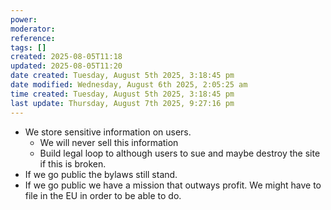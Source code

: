 ```yaml
---
power: 
moderator:
reference:
tags: []
created: 2025-08-05T11:18
updated: 2025-08-05T11:20
date created: Tuesday, August 5th 2025, 3:18:45 pm
date modified: Wednesday, August 6th 2025, 2:05:25 am
time created: Tuesday, August 5th 2025, 3:18:45 pm
last update: Thursday, August 7th 2025, 9:27:16 pm
---
```

- We store sensitive information on users.
	- We will never sell this information
	- Build legal loop to although users to sue and maybe destroy the site if this is broken.
- If we go public the bylaws still stand.
- If we go public we have a mission that outways profit.  We might have to file in the EU in order to be able to do.